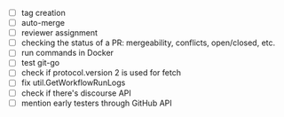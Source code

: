 - [ ] tag creation
- [ ] auto-merge
- [ ] reviewer assignment
- [ ] checking the status of a PR: mergeability, conflicts, open/closed, etc.
- [ ] run commands in Docker
- [ ] test git-go
- [ ] check if protocol.version 2 is used for fetch
- [ ] fix util.GetWorkflowRunLogs
- [ ] check if there's discourse API
- [ ] mention early testers through GitHub API
